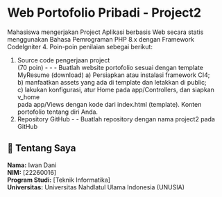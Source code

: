 # Web Portofolio Pribadi - Project2

Mahasiswa mengerjakan Project Aplikasi berbasis Web secara statis menggunakan Bahasa 
Pemrograman PHP 8.x dengan Framework CodeIgniter 4. Poin-poin penilaian sebegai berikut: 
1. Source code pengerjaan project       
(70 poin) - - - 
Buatlah website portofolio sesuai dengan template MyResume (download) 
a) Persiapkan atau instalasi framework CI4;  
b) manfaatkan assets yang ada di template dan letakkan di public;  
c) lakukan konfigurasi, atur Home pada app/Controllers, dan siapkan v_home  
pada app/Views dengan kode dari index.html (template). 
Konten portofolio tentang diri Anda. 
2. Repository GitHub         - - 
Buatlah repository dengan nama project2 pada GitHub

## 🧑 Tentang Saya

**Nama:** Iwan Dani  
**NIM:** [22260016]  
**Program Studi:** [Teknik Informatika]  
**Universitas:** Universitas Nahdlatul Ulama Indonesia (UNUSIA)